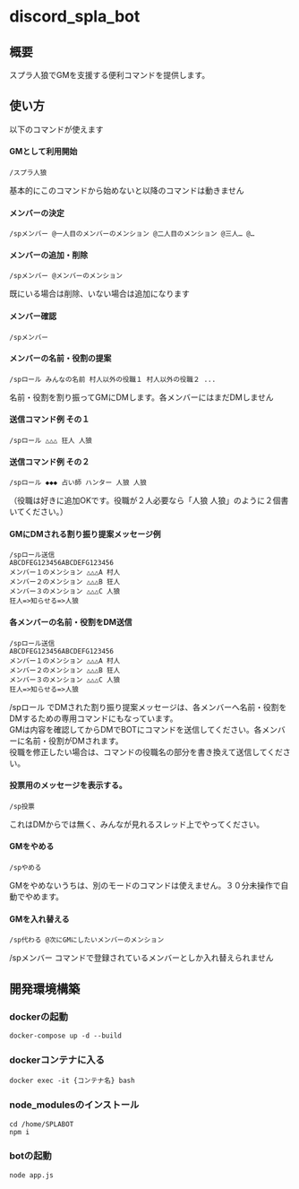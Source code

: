 # discord_spla_bot

## 概要
スプラ人狼でGMを支援する便利コマンドを提供します。

## 使い方

以下のコマンドが使えます 

#### GMとして利用開始 
    /スプラ人狼
基本的にこのコマンドから始めないと以降のコマンドは動きません

#### メンバーの決定
    /spメンバー @一人目のメンバーのメンション @二人目のメンション @三人… @…

#### メンバーの追加・削除
    /spメンバー @メンバーのメンション
既にいる場合は削除、いない場合は追加になります

#### メンバー確認
    /spメンバー

#### メンバーの名前・役割の提案  
    /spロール みんなの名前 村人以外の役職１ 村人以外の役職２ ...
名前・役割を割り振ってGMにDMします。各メンバーにはまだDMしません
#### 送信コマンド例 その１
    /spロール △△△ 狂人 人狼 

#### 送信コマンド例 その２  
    /spロール ◆◆◆ 占い師 ハンター 人狼 人狼
（役職は好きに追加OKです。役職が２人必要なら「人狼 人狼」のように２個書いてください。）

#### GMにDMされる割り振り提案メッセージ例
    /spロール送信  
    ABCDFEG123456ABCDEFG123456  
    メンバー１のメンション △△△A 村人  
    メンバー２のメンション △△△B 狂人  
    メンバー３のメンション △△△C 人狼  
    狂人=>知らせる=>人狼

#### 各メンバーの名前・役割をDM送信  
    /spロール送信  
    ABCDFEG123456ABCDEFG123456  
    メンバー１のメンション △△△A 村人  
    メンバー２のメンション △△△B 狂人  
    メンバー３のメンション △△△C 人狼  
    狂人=>知らせる=>人狼

/spロール でDMされた割り振り提案メッセージは、各メンバーへ名前・役割をDMするための専用コマンドにもなっています。  
GMは内容を確認してからDMでBOTにコマンドを送信してください。各メンバーに名前・役割がDMされます。  
役職を修正したい場合は、コマンドの役職名の部分を書き換えて送信してください。

#### 投票用のメッセージを表示する。  
    /sp投票
これはDMからでは無く、みんなが見れるスレッド上でやってください。

#### GMをやめる
    /spやめる
GMをやめないうちは、別のモードのコマンドは使えません。３０分未操作で自動でやめます。

#### GMを入れ替える  
    /sp代わる @次にGMにしたいメンバーのメンション
/spメンバー コマンドで登録されているメンバーとしか入れ替えられません 


## 開発環境構築

### dockerの起動
    docker-compose up -d --build

### dockerコンテナに入る
    docker exec -it {コンテナ名} bash

### node_modulesのインストール
    cd /home/SPLABOT
    npm i

### botの起動
    node app.js

